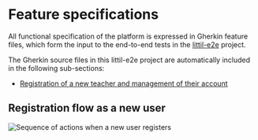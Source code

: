 # Feature specifications

All functional specification of the platform is expressed in Gherkin feature files, which form the input to the end-to-end tests in the [littil-e2e](https://github.com/Devoxx4Kids-NPO/littil-e2e) project.

The Gherkin source files in this littil-e2e project are automatically included in the following sub-sections:

* [Registration of a new teacher and management of their account](teacher.md)

## Registration flow as a new user

![Sequence of actions when a new user registers](../../diagrams/out/registration.svg)
